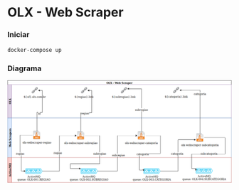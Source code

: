 # OLX - Web Scraper

### Iniciar
```bash
docker-compose up
```

### Diagrama
![olx-webscraper](draw.io/olx-webscraper.png)